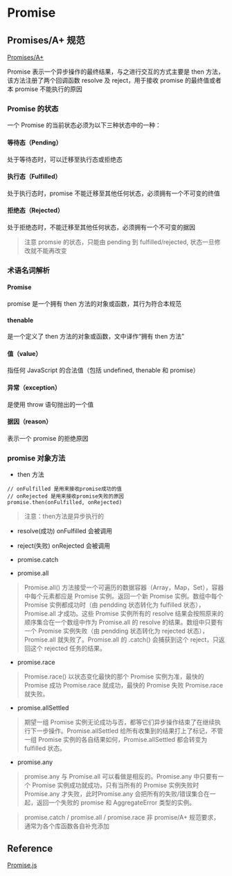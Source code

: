 # Promise

## Promises/A+ 规范 

[Promises/A+](https://promisesaplus.com/)

Promise 表示一个异步操作的最终结果，与之进行交互的方式主要是 then 方法，该方法注册了两个回调函数 resolve 及 reject，用于接收 promise 的最终值或者本 promise 不能执行的原因

### Promise 的状态

一个 Promise 的当前状态必须为以下三种状态中的一种：

#### 等待态（Pending）

处于等待态时，可以迁移至执行态或拒绝态

#### 执行态（Fulfilled）

处于执行态时，promise 不能迁移至其他任何状态，必须拥有一个不可变的终值

#### 拒绝态（Rejected）

处于拒绝态时，不能迁移至其他任何状态，必须拥有一个不可变的据因

> 注意 promsie 的状态，只能由 pending 到 fulfilled/rejected, 状态一旦修改就不能再改变

### 术语名词解析

#### Promise

promise 是一个拥有 then 方法的对象或函数，其行为符合本规范

#### thenable

是一个定义了 then 方法的对象或函数，文中译作“拥有 then 方法”

#### 值（value）

指任何 JavaScript 的合法值（包括 undefined, thenable 和 promise）

#### 异常（exception）

是使用 throw 语句抛出的一个值

#### 据因（reason）

表示一个 promise 的拒绝原因

### promise 对象方法

+ then 方法

```
// onFulfilled 是用来接收promise成功的值
// onRejected 是用来接收promise失败的原因
promise.then(onFulfilled, onRejected)
```
> 注意：then方法是异步执行的

+ resolve(成功) onFulfilled 会被调用

+ reject(失败) onRejected 会被调用

+ promise.catch

+ promise.all
> Promise.all() 方法接受一个可遍历的数据容器（Array，Map，Set），容器中每个元素都应是 Promise 实例。返回一个新 Promise 实例。数组中每个 Promise 实例都成功时（由 pendding 状态转化为 fulfilled 状态），Promise.all 才成功。这些 Promise 实例所有的 resolve 结果会按照原来的顺序集合在一个数组中作为 Promise.all 的 resolve 的结果。数组中只要有一个 Promise 实例失败（由 pendding 状态转化为 rejected 状态），Promise.all 就失败了。Promise.all 的 .catch() 会捕获到这个 reject，只返回这个 rejected 任务的结果。

+ promise.race
> Promise.race() 以状态变化最快的那个 Promise 实例为准，最快的 Promise 成功 Promise.race 就成功，最快的 Promise 失败 Promise.race 就失败。

+ promise.allSettled
> 期望一组 Promise 实例无论成功与否，都等它们异步操作结束了在继续执行下一步操作。Promise.allSettled 给所有收集到的结果打上了标记，不管一组 Promise 实例的各自结果如何，Promise.allSettled 都会转变为 fulfilled 状态。

+ promise.any
> promise.any 与 Promise.all 可以看做是相反的。Promise.any 中只要有一个 Promise 实例成功就成功，只有当所有的 Promise 实例失败时 Promise.any 才失败，此时Promise.any 会把所有的失败/错误集合在一起，返回一个失败的 promise 和 AggregateError 类型的实例。

> promise.catch / promise.all / promise.race 非 promise/A+ 规范要求，通常为各个库函数各自补充添加


## Reference
[Promise.js](https://github.com/dennis-jiang/Front-End-Knowledges/blob/master/Examples/JavaScript/Promise/MyPromise.js)
